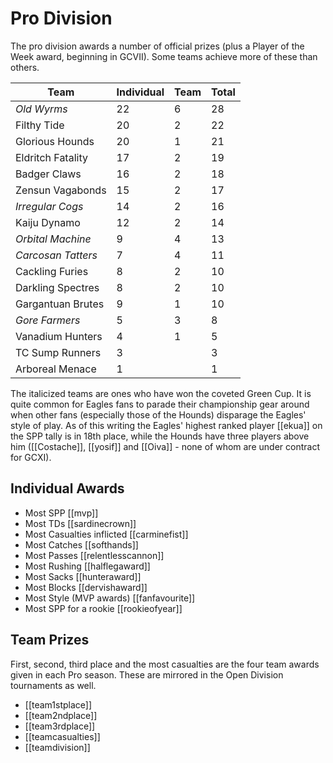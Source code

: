 # Pro Division

The pro division awards a number of official prizes (plus a Player of the Week award, beginning in GCVII). Some teams achieve more of these than others.

| Team | Individual | Team | Total |
|---|---|---|---|
| *Old Wyrms* | 22 | 6 | 28 |
| Filthy Tide | 20 | 2 | 22 |
| Glorious Hounds | 20 | 1 | 21 |
| Eldritch Fatality | 17 | 2 | 19 |
| Badger Claws | 16 | 2 | 18 |
| Zensun Vagabonds | 15 | 2 | 17 |
| *Irregular Cogs* | 14 | 2 | 16 |
| Kaiju Dynamo | 12 | 2 | 14 |
| *Orbital Machine* | 9 | 4 | 13 |
| *Carcosan Tatters* | 7 | 4 | 11 |
| Cackling Furies | 8 | 2 | 10 |
| Darkling Spectres | 8 | 2 | 10 |
| Gargantuan Brutes | 9 | 1 | 10 |
| *Gore Farmers* | 5 | 3 | 8 |
| Vanadium Hunters | 4 | 1 | 5 |
| TC Sump Runners | 3 |  | 3 |
| Arboreal Menace | 1 |  | 1 |

The italicized teams are ones who have won the coveted Green Cup. It is quite common for Eagles fans to parade their championship gear around when other fans (especially those of the Hounds) disparage the Eagles' style of play. As of this writing the Eagles' highest ranked player [[ekua]] on the SPP tally is in 18th place, while the Hounds have three players above him ([[Costache]], [[yosif]] and [[Oiva]] - none of whom are under contract for GCXI).

## Individual Awards

* Most SPP [[mvp]]
* Most TDs [[sardinecrown]]
* Most Casualties inflicted [[carminefist]]
* Most Catches [[softhands]]
* Most Passes [[relentlesscannon]]
* Most Rushing [[halflegaward]]
* Most Sacks [[hunteraward]]
* Most Blocks [[dervishaward]]
* Most Style (MVP awards) [[fanfavourite]]
* Most SPP for a rookie [[rookieofyear]]

## Team Prizes

First, second, third place and the most casualties are the four team awards given in each Pro season. These are mirrored in the Open Division tournaments as well.

* [[team1stplace]]
* [[team2ndplace]]
* [[team3rdplace]]
* [[teamcasualties]]
* [[teamdivision]]
